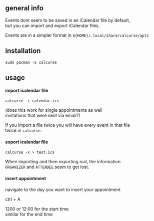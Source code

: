 ## general info

Events dont seem to be saved in an iCalendar file by default,\
but you can import and export iCalendar files.

Events are in a simpler format in `${HOME}/.local/share/calcurse/apts`

## installation

```
sudo pacman -S calcurse
```

## usage

#### import icalendar file

```
calcurse -i calendar.ics
```

(does this work for single appointments as well \
invitations that were sent via email?)

If you import a file twice you will have every event in that file \
twice in `calcurse`.

#### export icalendar file

```
calcurse -x > test.ics
```

When importing and then exporting ical, the information \
`ORGANIZER` and `ATTENDEE` seem to get lost.

#### insert appointment

navigate to the day you want to insert your appointment

ctrl + A

1200 or 12:00 for the start time \
similar for the end time
